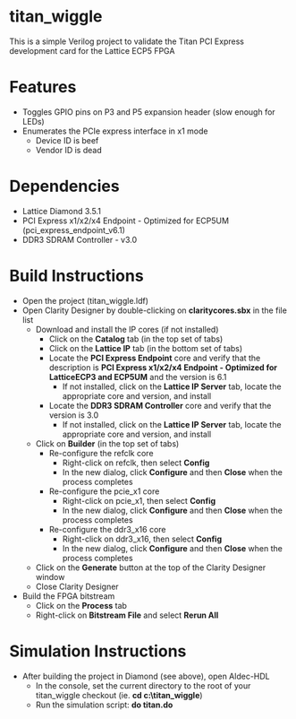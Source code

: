 # titan_wiggle

This is a simple Verilog project to validate the Titan PCI Express development card for the Lattice ECP5 FPGA

# Features
* Toggles GPIO pins on P3 and P5 expansion header (slow enough for LEDs)
* Enumerates the PCIe express interface in x1 mode
  * Device ID is beef
  * Vendor ID is dead

# Dependencies
* Lattice Diamond 3.5.1
* PCI Express x1/x2/x4 Endpoint - Optimized for ECP5UM (pci_express_endpoint_v6.1)
* DDR3 SDRAM Controller - v3.0

# Build Instructions
* Open the project (titan_wiggle.ldf)
* Open Clarity Designer by double-clicking on **claritycores.sbx** in the file list
  * Download and install the IP cores (if not installed)
    * Click on the **Catalog** tab (in the top set of tabs)
    * Click on the **Lattice IP** tab (in the bottom set of tabs)
    * Locate the **PCI Express Endpoint** core and verify that the description is **PCI Express x1/x2/x4 Endpoint - Optimized for LatticeECP3 and ECP5UM** and the version is 6.1
	   * If not installed, click on the **Lattice IP Server** tab, locate the appropriate core and version, and install
    * Locate the **DDR3 SDRAM Controller** core and verify that the version is 3.0
	   * If not installed, click on the **Lattice IP Server** tab, locate the appropriate core and version, and install
  * Click on **Builder** (in the top set of tabs)
    * Re-configure the refclk core
      * Right-click on refclk, then select **Config**
      * In the new dialog, click **Configure** and then **Close** when the process completes
    * Re-configure the pcie_x1 core
      * Right-click on pcie_x1, then select **Config**
      * In the new dialog, click **Configure** and then **Close** when the process completes
    * Re-configure the ddr3_x16 core
      * Right-click on ddr3_x16, then select **Config**
      * In the new dialog, click **Configure** and then **Close** when the process completes
  * Click on the **Generate** button at the top of the Clarity Designer window
  * Close Clarity Designer
* Build the FPGA bitstream
  * Click on the **Process** tab
  * Right-click on **Bitstream File** and select **Rerun All**

# Simulation Instructions
* After building the project in Diamond (see above), open Aldec-HDL
  * In the console, set the current directory to the root of your titan_wiggle checkout (ie. **cd c:\titan_wiggle**)
  * Run the simulation script: **do titan.do**
